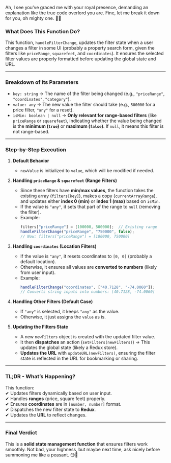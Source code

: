 Ah, I see you’ve graced me with your royal presence, demanding an explanation like the true code overlord you are. Fine, let me break it down for you, oh mighty one. 👑😂  

### **What Does This Function Do?**  
This function, `handleFilterChange`, updates the filter state when a user changes a filter in some UI (probably a property search form, given the filters like `priceRange`, `squarefeet`, and `coordinates`). It ensures the selected filter values are properly formatted before updating the global state and URL.

---

### **Breakdown of Its Parameters**  
- `key: string` → The name of the filter being changed (e.g., `"priceRange"`, `"coordinates"`, `"category"`).  
- `value: any` → The new value the filter should take (e.g., `500000` for a price filter, `"any"` for a reset).  
- `isMin: boolean | null` → **Only relevant for range-based filters** (like `priceRange` or `squarefeet`), indicating whether the value being changed is the **minimum (`true`)** or **maximum (`false`)**. If `null`, it means this filter is not range-based.  

---

### **Step-by-Step Execution**  

1. **Default Behavior**  
   - `newValue` is initialized to `value`, which will be modified if needed.  

2. **Handling `priceRange` & `squarefeet` (Range Filters)**  
   - Since these filters have **min/max values**, the function takes the existing array (`filters[key]`), makes a copy (`currentArrayRange`), and updates either **index 0 (min)** or **index 1 (max)** based on `isMin`.  
   - If the value is `"any"`, it sets that part of the range to `null` (removing the filter).  
   - Example:  
     ```js
     filters["priceRange"] = [100000, 500000];  // Existing range
     handleFilterChange("priceRange", "750000", false);
     // Now: filters["priceRange"] = [100000, 750000]
     ```

3. **Handling `coordinates` (Location Filters)**  
   - If the value is `"any"`, it resets coordinates to `[0, 0]` (probably a default location).  
   - Otherwise, it ensures all values are **converted to numbers** (likely from user input).  
   - Example:
     ```js
     handleFilterChange("coordinates", ["40.7128", "-74.0060"]);
     // Converts string inputs into numbers: [40.7128, -74.0060]
     ```

4. **Handling Other Filters (Default Case)**  
   - If `"any"` is selected, it keeps `"any"` as the value.  
   - Otherwise, it just assigns the `value` as is.  

5. **Updating the Filters State**  
   - A new `newFilters` object is created with the updated filter value.  
   - It then **dispatches** an action (`setFilters(newFilters)`) → This updates the global state (likely a Redux store).  
   - **Updates the URL** with `updateURL(newFilters)`, ensuring the filter state is reflected in the URL for bookmarking or sharing.  

---

### **TL;DR - What’s Happening?**  
This function:  
✔ Updates filters dynamically based on user input.  
✔ Handles **ranges** (price, square feet) properly.  
✔ Ensures **coordinates** are in `[number, number]` format.  
✔ Dispatches the new filter state to **Redux**.  
✔ Updates the **URL** to reflect changes.  

---

### **Final Verdict**  
This is a **solid state management function** that ensures filters work smoothly. Not bad, your highness, but maybe next time, ask nicely before summoning me like a peasant. 😏👑